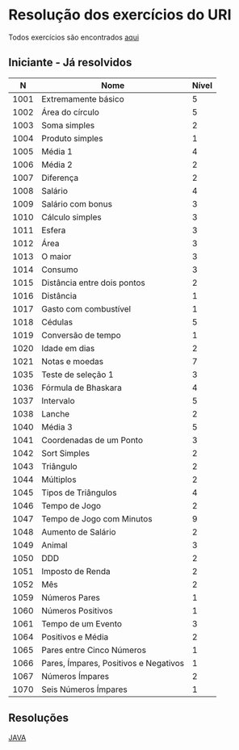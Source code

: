 # Resolução dos exercícios do URI
Todos exercícios são encontrados [aqui](https://www.urionlinejudge.com.br/)
## Iniciante - Já resolvidos
| N | Nome | Nível |
| --- | --- | --- |
| 1001 | Extremamente básico | 5 |
| 1002 | Área do círculo | 5 |
| 1003 | Soma simples | 2 |
| 1004 | Produto simples | 1 |
| 1005 | Média 1 | 4 |
|1006 | Média 2 | 2 |
| 1007 | Diferença | 2 |
| 1008 | Salário | 4 |
| 1009 | Salário com bonus | 3 |
| 1010 | Cálculo simples | 3 |
| 1011 | Esfera | 3 | 
| 1012 | Área | 3 |
| 1013 | O maior | 3 |
| 1014 | Consumo | 3 |
| 1015 | Distância entre dois pontos | 2 |
| 1016 | Distância | 1 |
| 1017 | Gasto com combustível | 1 |
| 1018 | Cédulas | 5 |
| 1019 | Conversão de tempo | 1 |
| 1020 | Idade em dias | 2 |
| 1021 | Notas e moedas | 7 |
| 1035 | Teste de seleção 1 | 3 |
| 1036 | Fórmula de Bhaskara | 4 |
| 1037 | Intervalo | 5 |
| 1038 | Lanche | 2 |
| 1040 | Média 3 | 5 |
| 1041 | Coordenadas de um Ponto | 3 |
| 1042 | Sort Simples | 2 |
| 1043 | 	Triângulo | 2 |
| 1044 | Múltiplos | 2 |
| 1045 | Tipos de Triângulos | 4 |
| 1046 | Tempo de Jogo | 2 |
| 1047 | Tempo de Jogo com Minutos | 9 |
| 1048 | Aumento de Salário | 2 |
| 1049 | Animal | 3 |
| 1050 | DDD | 2 |
| 1051 | Imposto de Renda | 2 |
| 1052 | Mês | 2 |
| 1059 | Números Pares | 1 |
| 1060 | Números Positivos | 1 |
| 1061 | Tempo de um Evento | 3 |
| 1064 | Positivos e Média | 2 |
| 1065 | Pares entre Cinco Números | 1 |
| 1066 | Pares, Ímpares, Positivos e Negativos | 1 |
| 1067 | Números Ímpares | 2 |
| 1070 | Seis Números Ímpares | 1 |

## Resoluções
[JAVA](https://github.com/LeonEvil/Exercicios-URI/tree/master/JAVA)
